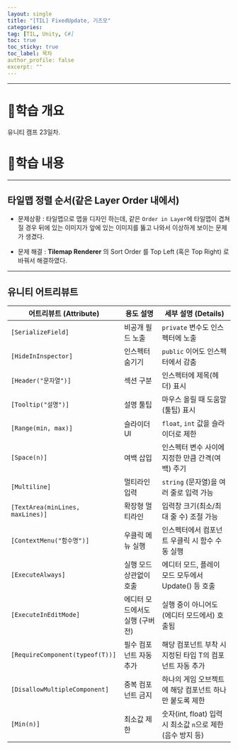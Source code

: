 ```yaml
---
layout: single
title: "[TIL] FixedUpdate, 기즈모"
categories:
tag: [TIL, Unity, C#]
toc: true
toc_sticky: true
toc_label: 목차
author_profile: false
excerpt: ""
---
```


---

# 📕학습 개요

유니티 캠프 23일차.

# 📖학습 내용

---

## 타일맵 정렬 순서(같은 Layer Order 내에서)

- 문제상황 : 타일맵으로 맵을 디자인 하는데, 같은 `Order in Layer`에 타일맵이 겹쳐질 경우 뒤에 있는 이미지가 앞에 있는 이미지를 뚫고 나와서 이상하게 보이는 문제가 생겼다.

- 문제 해결 : **Tilemap Renderer** 의 Sort Order 를 Top Left (혹은 Top Right) 로 바꿔서 해결하였다.

---

## 유니티 어트리뷰트

| 어트리뷰트 (Attribute)           | 용도 설명                       | 세부 설명 (Details)                                         |
| -------------------------------- | ------------------------------- | ----------------------------------------------------------- |
| `[SerializeField]`               | 비공개 필드 노출                | `private` 변수도 인스펙터에 노출                            |
| `[HideInInspector]`              | 인스펙터 숨기기                 | `public` 이어도 인스펙터에서 감춤                           |
| `[Header("문자열")]`             | 섹션 구분                       | 인스펙터에 제목(헤더) 표시                                  |
| `[Tooltip("설명")]`              | 설명 툴팁                       | 마우스 올릴 때 도움말(툴팁) 표시                            |
| `[Range(min, max)]`              | 슬라이더 UI                     | `float`, `int` 값을 슬라이더로 제한                         |
| `[Space(n)]`                     | 여백 삽입                       | 인스펙터 변수 사이에 지정한 만큼 간격(여백) 주기            |
| `[Multiline]`                    | 멀티라인 입력                   | `string` (문자열)을 여러 줄로 입력 가능                     |
| `[TextArea(minLines, maxLines)]` | 확장형 멀티라인                 | 입력창 크기(최소/최대 줄 수) 조절 가능                      |
| `[ContextMenu("함수명")]`        | 우클릭 메뉴 실행                | 인스펙터에서 컴포넌트 우클릭 시 함수 수동 실행              |
| `[ExecuteAlways]`                | 실행 모드 상관없이 호출         | 에디터 모드, 플레이 모드 모두에서 Update() 등 호출          |
| `[ExecuteInEditMode]`            | 에디터 모드에서도 실행 (구버전) | 실행 중이 아니어도 (에디터 모드에서) 호출됨                 |
| `[RequireComponent(typeof(T))]`  | 필수 컴포넌트 자동 추가         | 해당 컴포넌트 부착 시 지정된 타입 T의 컴포넌트 자동 추가    |
| `[DisallowMultipleComponent]`    | 중복 컴포넌트 금지              | 하나의 게임 오브젝트에 해당 컴포넌트 하나만 붙도록 제한     |
| `[Min(n)]`                       | 최소값 제한                     | 숫자(int, float) 입력 시 최소값 `n`으로 제한 (음수 방지 등) |
